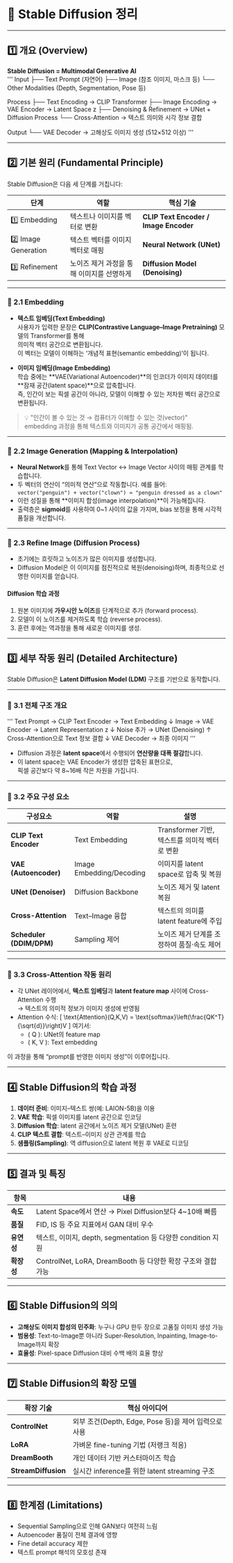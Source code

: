 # 🧠 Stable Diffusion 정리

---

## 1️⃣ 개요 (Overview)

**Stable Diffusion = Multimodal Generative AI**  
'''
Input
├── Text Prompt (자연어)
├── Image (참조 이미지, 마스크 등)
└── Other Modalities (Depth, Segmentation, Pose 등)

Process
├── Text Encoding → CLIP Transformer
├── Image Encoding → VAE Encoder → Latent Space z
├── Denoising & Refinement → UNet + Diffusion Process
└── Cross-Attention → 텍스트 의미와 시각 정보 결합

Output
└── VAE Decoder → 고해상도 이미지 생성 (512×512 이상)
'''

---

## 2️⃣ 기본 원리 (Fundamental Principle)

Stable Diffusion은 다음 세 단계를 거칩니다:

| 단계 | 역할 | 핵심 기술 |
|------|------|-----------|
| 1️⃣ Embedding | 텍스트나 이미지를 벡터로 변환 | **CLIP Text Encoder / Image Encoder** |
| 2️⃣ Image Generation | 텍스트 벡터를 이미지 벡터로 매핑 | **Neural Network (UNet)** |
| 3️⃣ Refinement | 노이즈 제거 과정을 통해 이미지를 선명하게 | **Diffusion Model (Denoising)** |

---

### 🔹 2.1 Embedding

- **텍스트 임베딩(Text Embedding)**  
  사용자가 입력한 문장은 **CLIP(Contrastive Language–Image Pretraining)** 모델의 Transformer를 통해  
  의미적 벡터 공간으로 변환됩니다.  
  이 벡터는 모델이 이해하는 ‘개념적 표현(semantic embedding)’이 됩니다.

- **이미지 임베딩(Image Embedding)**  
  학습 중에는 **VAE(Variational Autoencoder)**의 인코더가 이미지 데이터를 **잠재 공간(latent space)**으로 압축합니다.  
  즉, 인간이 보는 픽셀 공간이 아니라, 모델이 이해할 수 있는 저차원 벡터 공간으로 변환됩니다.

> 💡 "인간이 볼 수 있는 것 → 컴퓨터가 이해할 수 있는 것(vector)"  
> embedding 과정을 통해 텍스트와 이미지가 공통 공간에서 매핑됨.

---

### 🔹 2.2 Image Generation (Mapping & Interpolation)

- **Neural Network**를 통해 Text Vector ↔ Image Vector 사이의 매핑 관계를 학습합니다.  
- 두 벡터의 연산이 “의미적 연산”으로 작동합니다.
  예를 들어:  
  `vector("penguin") + vector("clown") ≈ "penguin dressed as a clown"`
- 이런 성질을 통해 **이미지 합성(image interpolation)**이 가능해집니다.
- 출력층은 **sigmoid**를 사용하여 0~1 사이의 값을 가지며, bias 보정을 통해 시각적 품질을 개선합니다.

---

### 🔹 2.3 Refine Image (Diffusion Process)

- 초기에는 흐릿하고 노이즈가 많은 이미지를 생성합니다.  
- Diffusion Model은 이 이미지를 점진적으로 복원(denoising)하며, 최종적으로 선명한 이미지를 얻습니다.

#### Diffusion 학습 과정
1. 원본 이미지에 **가우시안 노이즈**를 단계적으로 추가 (forward process).  
2. 모델이 이 노이즈를 제거하도록 학습 (reverse process).  
3. 훈련 후에는 역과정을 통해 새로운 이미지를 생성.

---

## 3️⃣ 세부 작동 원리 (Detailed Architecture)

Stable Diffusion은 **Latent Diffusion Model (LDM)** 구조를 기반으로 동작합니다.

---

### 🔸 3.1 전체 구조 개요

'''
Text Prompt → CLIP Text Encoder → Text Embedding
↓
Image → VAE Encoder → Latent Representation z
↓
Noise 추가 → UNet (Denoising)
↑
Cross-Attention으로 Text 정보 결합
↓
VAE Decoder → 최종 이미지
'''

- Diffusion 과정은 **latent space**에서 수행되어 **연산량을 대폭 절감**합니다.
- 이 latent space는 VAE Encoder가 생성한 압축된 표현으로,  
  픽셀 공간보다 약 8~16배 작은 차원을 가집니다.

---

### 🔸 3.2 주요 구성 요소

| 구성요소 | 역할 | 설명 |
|-----------|------|------|
| **CLIP Text Encoder** | Text Embedding | Transformer 기반, 텍스트를 의미적 벡터로 변환 |
| **VAE (Autoencoder)** | Image Embedding/Decoding | 이미지를 latent space로 압축 및 복원 |
| **UNet (Denoiser)** | Diffusion Backbone | 노이즈 제거 및 latent 복원 |
| **Cross-Attention** | Text–Image 융합 | 텍스트의 의미를 latent feature에 주입 |
| **Scheduler (DDIM/DPM)** | Sampling 제어 | 노이즈 제거 단계를 조정하여 품질·속도 제어 |

---

### 🔸 3.3 Cross-Attention 작동 원리

- 각 UNet 레이어에서, **텍스트 임베딩**과 **latent feature map** 사이에 Cross-Attention 수행  
  → 텍스트의 의미적 정보가 이미지 생성에 반영됨  
- Attention 수식:
  \[
  \text{Attention}(Q,K,V) = \text{softmax}\left(\frac{QK^T}{\sqrt{d}}\right)V
  \]
  여기서:
  - \( Q \): UNet의 feature map  
  - \( K, V \): Text embedding  

이 과정을 통해 “prompt를 반영한 이미지 생성”이 이루어집니다.

---

## 4️⃣ Stable Diffusion의 학습 과정

1. **데이터 준비**: 이미지–텍스트 쌍(예: LAION-5B)을 이용  
2. **VAE 학습**: 픽셀 이미지를 latent 공간으로 인코딩  
3. **Diffusion 학습**: latent 공간에서 노이즈 제거 모델(UNet) 훈련  
4. **CLIP 텍스트 결합**: 텍스트–이미지 상관 관계를 학습  
5. **샘플링(Sampling)**: 역 diffusion으로 latent 복원 후 VAE로 디코딩

---

## 5️⃣ 결과 및 특징

| 항목 | 내용 |
|------|------|
| **속도** | Latent Space에서 연산 → Pixel Diffusion보다 4~10배 빠름 |
| **품질** | FID, IS 등 주요 지표에서 GAN 대비 우수 |
| **유연성** | 텍스트, 이미지, depth, segmentation 등 다양한 condition 지원 |
| **확장성** | ControlNet, LoRA, DreamBooth 등 다양한 확장 구조와 결합 가능 |

---

## 6️⃣ Stable Diffusion의 의의

- **고해상도 이미지 합성의 민주화**: 누구나 GPU 한두 장으로 고품질 이미지 생성 가능  
- **범용성**: Text-to-Image뿐 아니라 Super-Resolution, Inpainting, Image-to-Image까지 확장  
- **효율성**: Pixel-space Diffusion 대비 수백 배의 효율 향상

---

## 7️⃣ Stable Diffusion의 확장 모델

| 확장 기술 | 핵심 아이디어 |
|------------|----------------|
| **ControlNet** | 외부 조건(Depth, Edge, Pose 등)을 제어 입력으로 사용 |
| **LoRA** | 가벼운 fine-tuning 기법 (저랭크 적응) |
| **DreamBooth** | 개인 데이터 기반 커스터마이즈 학습 |
| **StreamDiffusion** | 실시간 inference를 위한 latent streaming 구조 |

---

## 8️⃣ 한계점 (Limitations)

- Sequential Sampling으로 인해 GAN보다 여전히 느림  
- Autoencoder 품질이 전체 결과에 영향  
- Fine detail accuracy 제한  
- 텍스트 prompt 해석의 모호성 존재



